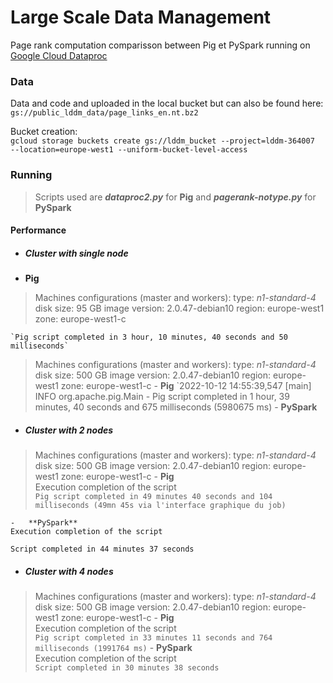 # Large Scale Data Management
Page rank computation comparisson between Pig et PySpark running on [Google Cloud Dataproc](https://cloud.google.com/dataproc?hl=en)  

### Data 
Data and code and uploaded in the local bucket but can also be found here: 
`gs://public_lddm_data/page_links_en.nt.bz2`  

Bucket creation:   
`gcloud storage buckets create gs://lddm_bucket --project=lddm-364007  --location=europe-west1 --uniform-bucket-level-access`  

### Running
> Scripts used are ***dataproc2.py*** for **Pig** and ***pagerank-notype.py*** for **PySpark**  

#### Performance
- ##### Cluster with single node  
-   **Pig**
> Machines configurations (master and workers):
        type: *n1-standard-4*  
        disk size: 95 GB
        image version: 2.0.47-debian10
        region: europe-west1
        zone: europe-west1-c 
    
    `Pig script completed in 3 hour, 10 minutes, 40 seconds and 50 milliseconds`  
    
> Machines configurations (master and workers):
        type: *n1-standard-4*  
        disk size: 500 GB
        image version: 2.0.47-debian10
        region: europe-west1
        zone: europe-west1-c 
    -   **Pig**
    `2022-10-12 14:55:39,547 [main] INFO  org.apache.pig.Main - Pig script completed in 1 hour, 39 minutes, 40 seconds and 675 milliseconds (5980675 ms)
    -   **PySpark** 
- ##### Cluster with 2 nodes 
> Machines configurations (master and workers):
        type: *n1-standard-4*  
        disk size: 500 GB
        image version: 2.0.47-debian10
        region: europe-west1
        zone: europe-west1-c 
    -   **Pig**  
    Execution completion of the script  
`Pig script completed in 49 minutes 40 seconds and 104 milliseconds (49mn 45s via l'interface graphique du job)`

    -   **PySpark**   
    Execution completion of the script  
`Script completed in 44 minutes 37 seconds `
- ##### Cluster with 4 nodes 
> Machines configurations (master and workers):
        type: *n1-standard-4*  
        disk size: 500 GB
        image version: 2.0.47-debian10
        region: europe-west1
        zone: europe-west1-c 
    -   **Pig**  
    Execution completion of the script  
    `Pig script completed in 33 minutes 11 seconds and 764 milliseconds (1991764 ms)`
    -   **PySpark**   
    Execution completion of the script  
    `Script completed in 30 minutes 38 seconds`
